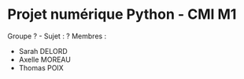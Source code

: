 # Projet numérique Python - CMI M1
Groupe ? - Sujet : ?
Membres :
- Sarah DELORD
- Axelle MOREAU
- Thomas POIX
